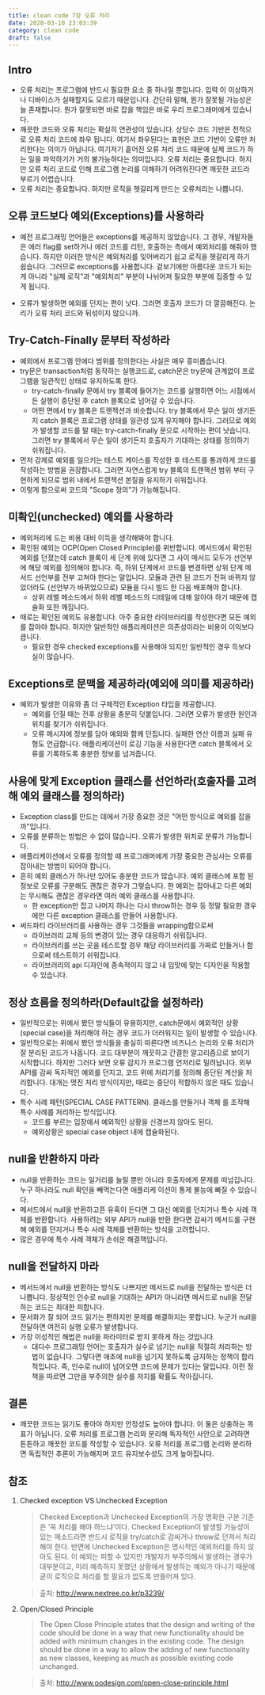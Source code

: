 ```yaml
---
title: clean code 7장 오류 처리
date: 2020-03-10 23:03:39
category: clean code
draft: false
---
```


## Intro

- 오류 처리는 프로그램에 반드시 필요한 요소 중 하나일 뿐입니다. 입력 이 이상하거나 디바이스가 실패할지도 모르기 때문입니다. 간단히 말해, 뭔가 잘못될 가능성은 늘 존재합니다. 뭔가 잘못되면 바로 잡을 책임은 바로 우리 프로그래머에게 있습니다.
- 깨끗한 코드와 오류 처리는 확실히 연관성이 있습니다. 상당수 코드 기반은 전적으로 오류 처리 코드에 좌우 됩니다. 여기서 좌우된다는 표현은 코드 기반이 오류만 처리한다는 의미가 아닙니다. 여기저기 흩어진 오류 처리 코드 때문에 실제 코드가 하는 일을 파악하기가 거의 불가능하다는 의미입니다. 오류 처리는 중요합니다. 하지만 오류 처리 코드로 인해 프로그램 논리를 이해하기 어려워진다면 깨끗한 코드라 부르기 어렵습니다.
- 오류 처리는 중요합니다. 하지만 로직을 헷갈리게 만드는 오류처리는 나쁩니다.

## 오류 코드보다 예외(Exceptions)를 사용하라

- 예전 프로그래밍 언어들은 exceptions를 제공하지 않았습니다. 그 경우, 개발자들은 에러 flag를 set하거나 에러 코드를 리턴, 호출하는 측에서 예외처리를 해줘야 했습니다. 하지만 이러한 방식은 예외처리를 잊어버리기 쉽고 로직을 헷갈리게 하기 쉽습니다. 그러므로 exceptions를 사용합니다. 겉보기에만 아름다운 코드가 되는게 아니라 "실제 로직"과 "예외처리" 부분이 나뉘어져 필요한 부분에 집중할 수 있게 됩니다.

* 오류가 발생하면 예외를 던지는 편이 낫다. 그러면 호출자 코드가 더 깔끔해진다. 논리가 오류 처리 코드와 뒤섞이지 않으니까.

## Try-Catch-Finally 문부터 작성하라

- 예외에서 프로그램 안에다 범위를 정의한다는 사실은 매우 흥미롭습니다.
- try문은 transaction처럼 동작하는 실행코드로, catch문은 try문에 관계없이 프로그램을 일관적인 상태로 유지하도록 한다.
  - try-catch-finally 문에서 try 블록에 들어가는 코드를 실행하면 어느 시점에서든 실행이 중단된 후 catch 블록으로 넘어갈 수 있습니다.
  - 어떤 면에서 try 블록은 트랜잭션과 비슷합니다. try 블록에서 무슨 일이 생기든지 catch 블록은 프로그램 상태를 일관성 있게 유지해야 합니다. 그러므로 예외가 발생할 코드를 말 때는 try-catch-finally 문으로 시작하는 편이 낫습니다. 그러면 try 블록에서 무슨 일이 생기든지 호출자가 기대하는 상태를 정의하기 쉬워집니다.
- 먼저 강제로 예외를 일으키는 테스트 케이스를 작성한 후 테스트를 통과하게 코드를 작성하는 방법을 권장합니다. 그러면 자연스럽게 try 블록의 트랜잭션 범위 부터 구현하게 되므로 범위 내에서 트랜잭션 본질을 유지하기 쉬워집니다.
- 이렇게 함으로써 코드의 "Scope 정의"가 가능해집니다.

## 미확인(unchecked) 예외를 사용하라

- 예외처리에 드는 비용 대비 이득을 생각해봐야 합니다.
- 확인된 예외는 OCP(Open Closed Principle)를 위반합니다. 메서드에서 확인된 예외를 던졌는데 catch 블록이 세 단계 위에 있다면 그 사이 메서드 모두가 선언부에 해당 예외를 정의해야 합니다. 즉, 하위 단계에서 코드를 변경하면 상위 단계 메서드 선언부를 전부 고쳐야 한다는 말입니다. 모듈과 관련 된 코드가 전혀 바뀌지 않았더라도 (선언부가 바뀌었으므로) 모듈을 다시 빌드 한 다음 배포해야 합니다.
  - 상위 레벨 메소드에서 하위 레벨 메소드의 디테일에 대해 알아야 하기 때문에 캡슐화 또한 깨집니다.
- 때로는 확인된 예외도 유용합니다. 아주 중요한 라이브러리를 작성한다면 모든 예외를 잡아야 합니다. 하지만 일반적인 애플리케이션은 의존성이라는 비용이 이익보다 큽니다.
  - 필요한 경우 checked exceptions를 사용해야 되지만 일반적인 경우 득보다 실이 많습니다.

## Exceptions로 문맥을 제공하라(예외에 의미를 제공하라)

- 예외가 발생한 이유와 좀 더 구체적인 Exception 타입을 제공합니다.
  - 예외를 던질 때는 전후 상황을 충분히 덧붙입니다. 그러면 오류가 발생한 원인과 위치를 찾기가 쉬워집니다.
  - 오류 메시지에 정보를 담아 예외와 함께 던집니다. 실패한 연산 이름과 실패 유형도 언급합니다. 애플리케이션이 로깅 기능을 사용한다면 catch 블록에서 오류를 기록하도록 충분한 정보를 넘겨줍니다.

## 사용에 맞게 Exception 클래스를 선언하라(호출자를 고려해 예외 클래스를 정의하라)

- Exception class를 만드는 데에서 가장 중요한 것은 "어떤 방식으로 예외를 잡을까"입니다.
- 오류를 분류하는 방법은 수 없이 많습니다. 오류가 발생한 위치로 분류가 가능합니다.
- 애플리케이션에서 오류를 정의할 때 프로그래머에게 가장 중요한 관심사는 오류를 잡아내는 방법이 되어야 합니다.
- 흔히 예외 클래스가 하나만 있어도 충분한 코드가 많습니다. 예외 클래스에 포함 된 정보로 오류를 구분해도 괜찮은 경우가 그렇습니다. 한 예외는 잡아내고 다른 예외는 무시해도 괜찮은 경우라면 여러 예외 클래스를 사용합니다.
  - 한 exception만 잡고 나머지 하나는 다시 throw하는 경우 등 정말 필요한 경우에만 다른 exception 클래스를 만들어 사용합니다.
- 써드파티 라이브러리를 사용하는 경우 그것들을 wrapping함으로써
  - 라이브러리 교체 등의 변경이 있는 경우 대응하기 쉬워집니다.
  - 라이브러리를 쓰는 곳을 테스트할 경우 해당 라이브러리를 가짜로 만들거나 함으로써 테스트하기 쉬워집니다.
  - 라이브러리의 api 디자인에 종속적이지 않고 내 입맛에 맞는 디자인을 적용할 수 있습니다.

## 정상 흐름을 정의하라(Default값을 설정하라)

- 일반적으로는 위에서 봤던 방식들이 유용하지만, catch문에서 예외적인 상황(special case)을 처리해야 하는 경우 코드가 더러워지는 일이 발생할 수 있습니다.
- 일반적으로는 위에서 봤던 방식들을 충실히 따른다면 비즈니스 논리와 오류 처리가 잘 분리된 코드가 나옵니다. 코드 대부분이 깨끗하고 간결한 알고리즘으로 보이기 시작합니다. 하지만 그러다 보면 오류 감지가 프로그램 언저리로 밀려납니다. 외부 API를 감싸 독자적인 예외를 던지고, 코드 위에 처리기를 정의해 중단된 계산을 처리합니다. 대개는 멋진 처리 방식이지만, 때로는 중단이 적합하지 않은 때도 있습니다.
- 특수 사례 패턴(SPECIAL CASE PATTERN). 클래스를 만들거나 객체 를 조작해 특수 사례를 처리하는 방식입니다.
  - 코드를 부르는 입장에서 예외적인 상황을 신경쓰지 않아도 된다.
  - 예외상황은 special case object 내에 캡슐화된다.

## null을 반환하지 마라

- null을 반환하는 코드는 일거리를 늘릴 뿐만 아니라 호출자에게 문제를 떠넘깁니다. 누구 하나라도 null 확인을 빼먹는다면 애플리케 이션이 통제 불능에 빠질 수 있습니다.
- 메서드에서 null을 반환하고픈 유혹이 든다면 그 대신 예외를 던지거나 특수 사례 객체를 반환합니다. 사용하려는 외부 API가 null을 반환 한다면 감싸기 메서드를 구현해 예외를 던지거나 특수 사례 객체를 반환하는 방식을 고려합니다.
- 많은 경우에 특수 사례 객체가 손쉬운 해결책입니다.

## null을 전달하지 마라

- 메서드에서 null을 반환하는 방식도 나쁘지만 메서드로 null을 전달하는 방식은 더 나쁩니다. 정상적인 인수로 null을 기대하는 API가 아니라면 메서드로 null을 전달하는 코드는 최대한 피합니다.
- 문서화가 잘 되어 코드 읽기는 편하지만 문제를 해결하지는 못합니다. 누군가 null을 전달하면 여전히 실행 오류가 발생합니다.
- 가장 이성적인 해법은 null을 파라미터로 받지 못하게 하는 것입니다.
  - 대다수 프로그래밍 언어는 호출자가 실수로 넘기는 null을 적절히 처리하는 방법이 없습니다. 그렇다면 애초에 null을 넘기지 못하도록 금지하는 정책이 합리적입니다. 즉, 인수로 null이 넘어오면 코드에 문제가 있다는 말입니다. 이런 정책을 따르면 그만큼 부주의한 실수를 저지를 확률도 작아집니다.

## 결론

- 깨끗한 코드는 읽기도 좋아야 하지만 안정성도 높아야 합니다. 이 둘은 상충하는 목표가 아닙니다. 오류 처리를 프로그램 논리와 분리해 독자적인 사안으로 고려하면 튼튼하고 깨끗한 코드를 작성할 수 있습니다. 오류 처리를 프로그램 논리와 분리하면 독립적인 추론이 가능해지며 코드 유지보수성도 크게 높아집니다.

## 참조

1. Checked exception VS Unchecked Exception

   > Checked Exception과 Unchecked Exception의 가장 명확한 구분 기준은 ‘꼭 처리를 해야 하느냐’이다. Checked Exception이 발생할 가능성이 있는 메소드라면 반드시 로직을 try/catch로 감싸거나 throw로 던져서 처리해야 한다. 반면에 Unchecked Exception은 명시적인 예외처리를 하지 않아도 된다. 이 예외는 피할 수 있지만 개발자가 부주의해서 발생하는 경우가 대부분이고, 미리 예측하지 못했던 상황에서 발생하는 예외가 아니기 때문에 굳이 로직으로 처리를 할 필요가 없도록 만들어져 있다.

   > 출처: http://www.nextree.co.kr/p3239/

2. Open/Closed Principle

   > The Open Close Principle states that the design and writing of the code should be done in a way that new functionality should be added with minimum changes in the existing code. The design should be done in a way to allow the adding of new functionality as new classes, keeping as much as possible existing code unchanged.

   > 출처: http://www.oodesign.com/open-close-principle.html
